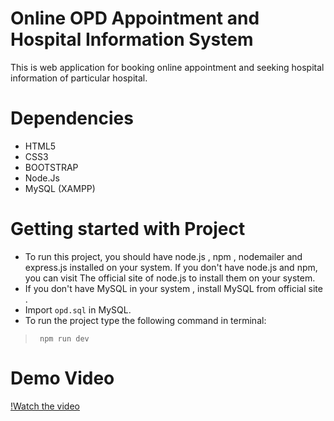 # Online OPD Appointment and Hospital Information System
This is web application for booking online appointment and seeking hospital information of particular hospital.
# Dependencies
* HTML5
* CSS3
* BOOTSTRAP 
* Node.Js
* MySQL (XAMPP)

# Getting started with Project
* To run this project, you should have node.js , npm , nodemailer and express.js installed on your system. If you don't have node.js and npm, you can visit The official site of node.js to install them on your system. 
* If you don't have MySQL in your system , install MySQL from official site .
* Import ``` opd.sql ``` in MySQL.
* To run the project type  the following
  command in terminal:
> ``` npm run dev```

# Demo Video
[!Watch the video](https://user-images.githubusercontent.com/70095518/117012638-c918f180-ad0c-11eb-83b2-5d0ba697256a.mp4)
